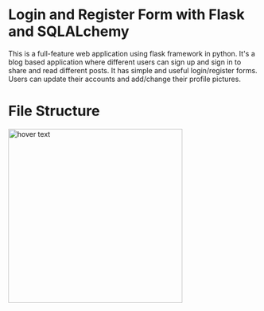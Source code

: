 # Login and Register Form with Flask and SQLALchemy

This is a full-feature web application using flask framework in python. It's a blog based application where different users can sign up and sign in to share and read different posts.
It has simple and useful login/register forms. Users can update their accounts and add/change their profile pictures.

# File Structure

<p>
  <img src="https://github.com/ezgikorkmmaz/turkai-flask/blob/master/static/img/structure.png" width="350" title="hover text">
</p>
